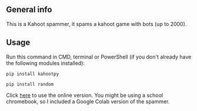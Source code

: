 ## General info

This is a Kahoot spammer, it spams a kahoot game with bots (up to 2000).



## Usage
Run this command in CMD, terminal or PowerShell (if you don't already have the following modules installed):
```
pip install kahootpy

pip install random

```
Click [here](https://colab.research.google.com/drive/1FPIqJIGZYihsPQpkgTy_9_n8UsTad0Zt) to use the online version. You might be using a school chromebook, so I included a Google Colab version of the spammer.
